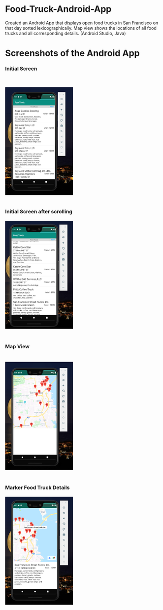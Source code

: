 # Food-Truck-Android-App
Created an Android App that displays open food trucks in San Francisco on that day sorted lexicographically. Map view shows the locations of all food trucks and all corresponding details.
(Android Studio, Java)

<h1>Screenshots of the Android App</h1>

<p align="center"><b>
  <h3>Initial Screen</h3><br><br>
<img height="350" width="220" src="https://github.com/agjay96/Food-Truck-Android-App/blob/master/images/Landing%20page.png"><br><br>
<h3>Initial Screen after scrolling<br><br>
<img height="350" width="220" src="https://github.com/agjay96/Food-Truck-Android-App/blob/master/images/Landing%20Page%202%20alphabetical.png"><br><br>
<h3>Map View<br><br><br>
<img height="350" width="220" src="https://github.com/agjay96/Food-Truck-Android-App/blob/master/images/Map%20Page.png"><br><br>
<h3>Marker Food Truck Details<br><br>
<img height="350" width="220" src="https://github.com/agjay96/Food-Truck-Android-App/blob/master/images/Map%20Page%20Details.png"><br><br>
</b></p>
